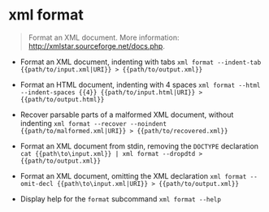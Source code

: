 # xml format
> Format an XML document.
> More information: <http://xmlstar.sourceforge.net/docs.php>.

- Format an XML document, indenting with tabs
`xml format --indent-tab {{path/to/input.xml|URI}} > {{path/to/output.xml}}`

- Format an HTML document, indenting with 4 spaces
`xml format --html --indent-spaces {{4}} {{path/to/input.html|URI}} > {{path/to/output.html}}`

- Recover parsable parts of a malformed XML document, without indenting
`xml format --recover --noindent {{path/to/malformed.xml|URI}} > {{path/to/recovered.xml}}`

- Format an XML document from stdin, removing the `DOCTYPE` declaration
`cat {{path\to\input.xml}} | xml format --dropdtd > {{path/to/output.xml}}`

- Format an XML document, omitting the XML declaration
`xml format --omit-decl {{path\to\input.xml|URI}} > {{path/to/output.xml}}`

- Display help for the `format` subcommand
`xml format --help`
